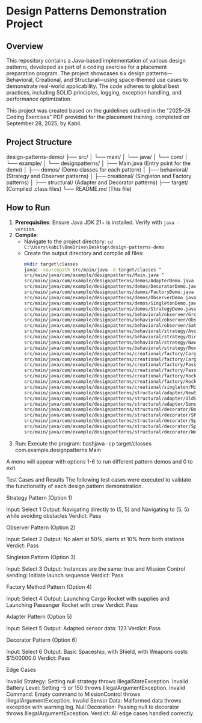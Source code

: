 # Design Patterns Demonstration Project

## Overview
This repository contains a Java-based implementation of various design patterns, developed as part of a coding exercise for a placement preparation program. The project showcases six design patterns—Behavioral, Creational, and Structural—using space-themed use cases to demonstrate real-world applicability. The code adheres to global best practices, including SOLID principles, logging, exception handling, and performance optimization.

This project was created based on the guidelines outlined in the "2025-26 Coding Exercises" PDF provided for the placement training, completed on September 28, 2025, by Kabil.

## Project Structure
design-patterns-demo/
├── src/
│   └── main/
│       └── java/
│           └── com/
│               └── example/
│                   └── designpatterns/
│                       ├── Main.java          (Entry point for the demo)
│                       ├── demos/             (Demo classes for each pattern)
│                       ├── behavioral/        (Strategy and Observer patterns)
│                       ├── creational/        (Singleton and Factory patterns)
│                       ├── structural/        (Adapter and Decorator patterns)
├── target/                (Compiled .class files)
└── README.md             (This file)




## How to Run
1. **Prerequisites**: Ensure Java JDK 21+ is installed. Verify with `java -version`.
2. **Compile**:
   - Navigate to the project directory: `cd C:\Users\kabil\OneDrive\Desktop\design-patterns-demo`
   - Create the output directory and compile all files:
     ```bash
     mkdir target\classes
     javac -sourcepath src/main/java -d target/classes ^
     src/main/java/com/example/designpatterns/Main.java ^
     src/main/java/com/example/designpatterns/demos/AdapterDemo.java ^
     src/main/java/com/example/designpatterns/demos/DecoratorDemo.java ^
     src/main/java/com/example/designpatterns/demos/FactoryDemo.java ^
     src/main/java/com/example/designpatterns/demos/ObserverDemo.java ^
     src/main/java/com/example/designpatterns/demos/SingletonDemo.java ^
     src/main/java/com/example/designpatterns/demos/StrategyDemo.java ^
     src/main/java/com/example/designpatterns/behavioral/observer/GroundStation.java ^
     src/main/java/com/example/designpatterns/behavioral/observer/Observer.java ^
     src/main/java/com/example/designpatterns/behavioral/observer/Satellite.java ^
     src/main/java/com/example/designpatterns/behavioral/strategy/AvoidObstacleNavigation.java ^
     src/main/java/com/example/designpatterns/behavioral/strategy/DirectNavigation.java ^
     src/main/java/com/example/designpatterns/behavioral/strategy/NavigationStrategy.java ^
     src/main/java/com/example/designpatterns/behavioral/strategy/Rover.java ^
     src/main/java/com/example/designpatterns/creational/factory/CargoRocket.java ^
     src/main/java/com/example/designpatterns/creational/factory/CargoRocketFactory.java ^
     src/main/java/com/example/designpatterns/creational/factory/PassengerRocket.java ^
     src/main/java/com/example/designpatterns/creational/factory/PassengerRocketFactory.java ^
     src/main/java/com/example/designpatterns/creational/factory/Rocket.java ^
     src/main/java/com/example/designpatterns/creational/factory/RocketFactory.java ^
     src/main/java/com/example/designpatterns/creational/singleton/MissionControl.java ^
     src/main/java/com/example/designpatterns/structural/adapter/NewSensor.java ^
     src/main/java/com/example/designpatterns/structural/adapter/OldSensor.java ^
     src/main/java/com/example/designpatterns/structural/adapter/SensorAdapter.java ^
     src/main/java/com/example/designpatterns/structural/decorator/BasicSpaceship.java ^
     src/main/java/com/example/designpatterns/structural/decorator/ShieldDecorator.java ^
     src/main/java/com/example/designpatterns/structural/decorator/Spaceship.java ^
     src/main/java/com/example/designpatterns/structural/decorator/SpaceshipDecorator.java ^
     src/main/java/com/example/designpatterns/structural/decorator/WeaponDecorator.java

3. Run:
Execute the program:
bashjava -cp target/classes com.example.designpatterns.Main

A menu will appear with options 1-6 to run different pattern demos and 0 to exit.


Test Cases and Results
The following test cases were executed to validate the functionality of each design pattern demonstration.

Strategy Pattern (Option 1)

Input: Select 1
Output: Navigating directly to (5, 5) and Navigating to (5, 5) while avoiding obstacles
Verdict: Pass


Observer Pattern (Option 2)

Input: Select 2
Output: No alert at 50%, alerts at 10% from both stations
Verdict: Pass


Singleton Pattern (Option 3)

Input: Select 3
Output: Instances are the same: true and Mission Control sending: Initiate launch sequence
Verdict: Pass


Factory Method Pattern (Option 4)

Input: Select 4
Output: Launching Cargo Rocket with supplies and Launching Passenger Rocket with crew
Verdict: Pass


Adapter Pattern (Option 5)

Input: Select 5
Output: Adapted sensor data: 123
Verdict: Pass


Decorator Pattern (Option 6)

Input: Select 6
Output: Basic Spaceship, with Shield, with Weapons costs $1500000.0
Verdict: Pass


Edge Cases

Invalid Strategy: Setting null strategy throws IllegalStateException.
Invalid Battery Level: Setting -5 or 150 throws IllegalArgumentException.
Invalid Command: Empty command to MissionControl throws IllegalArgumentException.
Invalid Sensor Data: Malformed data throws exception with warning log.
Null Decoration: Passing null to decorator throws IllegalArgumentException.
Verdict: All edge cases handled correctly.
